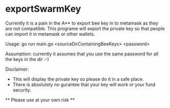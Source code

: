 # exportSwarmKey

Currently it is a pain in the A** to export bee key in to metamask as they are not compatible.
This programe will export the private key so that people can import it in metamask or other wallets.


Usage: go run main.go \<sourceDirContainingBeeKeys\> \<password\>

Assumption: currently it assumes that you use the same password for all the keys in the dir :-)

Disclaimer: 
- This will display the private key so please do it in a safe place.
- There is absolutely no gurantee that your key will work or your fund security. 

** Please use at your own risk **


